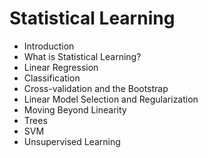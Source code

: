 # Statistical Learning

- Introduction
- What is Statistical Learning?
- Linear Regression
- Classification
- Cross-validation and the Bootstrap
- Linear Model Selection and Regularization
- Moving Beyond Linearity
- Trees
- SVM
- Unsupervised Learning
